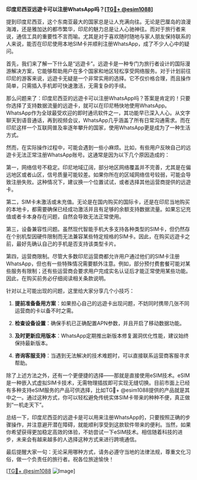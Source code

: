 **印度尼西亚远遊卡可以注册WhatsApp吗？[[TG💪+ @esim1088](https://t.me/s/esim1088)]**

提到印度尼西亚，这个东南亚最大的国家总是让人充满向往。无论是巴厘岛的浪漫海滩，还是雅加达的都市繁华，印尼的魅力总是让人心驰神往。而对于旅行者来说，通信工具的重要性不言而喻。尤其是对于喜欢随时随地与家人朋友保持联系的人来说，能否在印尼使用本地SIM卡并顺利注册WhatsApp，成了不少人心中的疑问。

首先，我们来了解一下什么是“远遊卡”。远遊卡是一种专门为旅行者设计的国际漫游解决方案，它能够帮助用户在多个国家和地区轻松享受网络服务。对于计划前往印尼的游客来说，远遊卡无疑是一个非常实用的选择。它不仅价格合理，而且操作简单，只需插入手机即可快速激活，无需复杂的手续。

那么问题来了：印度尼西亚的远遊卡可以注册WhatsApp吗？答案是肯定的！只要你选择了支持数据流量的远遊卡，就可以在印尼畅快地使用WhatsApp。WhatsApp作为全球最受欢迎的即时通讯软件之一，其功能早已深入人心。从文字聊天到语音通话，再到视频会议，WhatsApp几乎涵盖了所有日常沟通需求。而在印尼这样一个互联网普及率逐年攀升的国家，使用WhatsApp更是成为了一种生活方式。

然而，在实际操作过程中，可能会遇到一些小麻烦。比如，有些用户反映自己的远遊卡无法正常注册WhatsApp账号。这通常是因为以下几个原因造成的：

第一，网络信号不稳定。印尼地域辽阔，部分地区网络覆盖并不完善，尤其是在偏远地区或者山区，信号质量可能较差。如果你所在的区域网络信号较弱，可能会导致注册失败。这种情况下，建议换一个位置试试，或者选择其他运营商提供的远遊卡。

第二，SIM卡未激活或未充值。无论是在国内购买的国际卡，还是在印尼当地购买的本地卡，都需要确保已经成功激活并且有足够的余额支持数据流量。如果忘记充值或者卡本身存在问题，自然会导致无法正常使用。

第三，设备兼容性问题。虽然现代智能手机大多支持各种类型的SIM卡，但仍然存在个别机型因硬件限制而无法兼容某些特定规格的SIM卡。因此，在购买远遊卡之前，最好先确认自己的手机是否支持该类型卡片。

第四，运营商限制。尽管大多数印尼运营商都允许用户通过他们的SIM卡注册WhatsApp，但也有一些特殊情况需要额外注意。例如，部分预付费套餐可能对某些服务有限制；还有些运营商会要求用户完成实名认证后才能正常使用某些功能。因此，在购买前务必仔细阅读相关条款说明。

针对以上可能出现的问题，这里给大家分享几个小技巧：

1. **提前准备备用方案**：如果担心自己的远遊卡出现问题，不妨同时携带几张不同运营商的卡以备不时之需。
   
2. **检查设备设置**：确保手机已正确配置APN参数，并且开启了移动数据功能。
   
3. **及时更新应用版本**：WhatsApp定期推出新版本修复漏洞优化性能，建议始终保持最新版本。
   
4. **咨询客服支持**：当遇到无法解决的技术难题时，可以直接联系运营商客服寻求帮助。

除了上述方法之外，还有一个更便捷的选择——那就是直接使用eSIM技术。eSIM是一种嵌入式虚拟SIM卡技术，无需物理插拔即可实现无缝切换。目前市面上已经有多种支持eSIM服务的产品可供选择，比如TG💪+ @esim1088提供的产品就是其中之一。通过这种方式，你可以轻松避免传统实体SIM卡带来的种种不便，真正做到“一机走天下”。

总结一下，印度尼西亚的远遊卡是可以用来注册WhatsApp的，只要按照正确的步骤操作，并注意避开潜在障碍，就能顺利享受到这款软件带来的便利。当然，如果你希望获得更加稳定高效的体验，不妨尝试一下eSIM技术。相信随着科技的进步，未来会有越来越多的人选择这种方式来进行跨境通信。

最后提醒大家一句：无论采用哪种方式，请务必遵守当地的法律法规，尊重文化习俗，做一个负责任的旅行者。祝各位旅途愉快！

[[TG💪+ @esim1088](https://t.me/s/esim1088) ![Image](https://i.postimg.cc/4NQfJmqS/Snipaste-2025-05-13-00-14-12.png)]